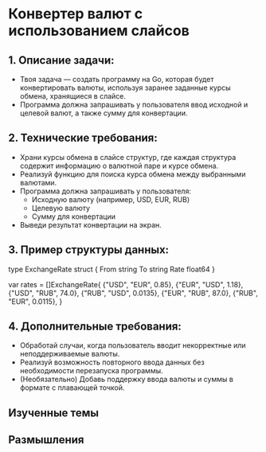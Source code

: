 # Конвертер валют с использованием слайсов

## 1. Описание задачи:
- Твоя задача — создать программу на Go, которая будет конвертировать валюты, используя заранее заданные курсы обмена, хранящиеся в слайсе.
- Программа должна запрашивать у пользователя ввод исходной и целевой валют, а также сумму для конвертации.

## 2. Технические требования:
- Храни курсы обмена в слайсе структур, где каждая структура содержит информацию о валютной паре и курсе обмена.
- Реализуй функцию для поиска курса обмена между выбранными валютами.
- Программа должна запрашивать у пользователя:
   - Исходную валюту (например, USD, EUR, RUB)
   - Целевую валюту
   - Сумму для конвертации
- Выведи результат конвертации на экран.
## 3. Пример структуры данных:
type ExchangeRate struct {
   From   string
   To     string
   Rate   float64
   }

var rates = []ExchangeRate{
   {"USD", "EUR", 0.85},
   {"EUR", "USD", 1.18},
   {"USD", "RUB", 74.0},
   {"RUB", "USD", 0.0135},
   {"EUR", "RUB", 87.0},
   {"RUB", "EUR", 0.0115},
   } 
## 4. Дополнительные требования:
   - Обработай случаи, когда пользователь вводит некорректные или неподдерживаемые валюты.
   - Реализуй возможность повторного ввода данных без необходимости перезапуска программы.
   - (Необязательно) Добавь поддержку ввода валюты и суммы в формате с плавающей точкой.

## Изученные темы

## Размышления
    
